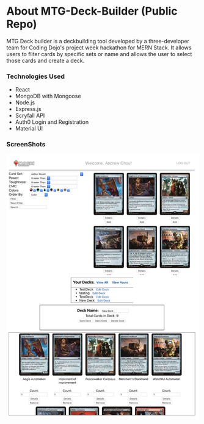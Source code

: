 # About MTG-Deck-Builder (Public Repo)
MTG Deck builder is a deckbuilding tool developed by a three-developer team for Coding Dojo's project week hackathon for MERN Stack. 
It allows users to fliter cards by specific sets or name and allows the user to select those cards and create a deck.

### Technologies Used ###
* React
* MongoDB with Mongoose
* Node.js
* Express.js
* Scryfall API
* Auth0 Login and Registration
* Material UI

### ScreenShots ###
![home page view](https://github.com/achou022/MTG-Deck-Builder2/blob/master/screenshot/Screen%20Shot%202020-04-22%20at%2001.59.57.png)

